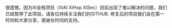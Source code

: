 很遗憾，因为XI全栈项目（XiAI XiHop XiSec）目前出现了难以解决的问题，我们已经暂停了此项目。请各位持续关注我们的GITHUB.
修复后的项目我们会在第一时间和大家分享，感谢长时间的支持。
